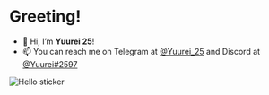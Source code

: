 # Greeting!

- 👋 Hi, I’m __Yuurei 25__!
- 📫 You can reach me on Telegram at [@Yuurei_25](https://t.me/Yuurei_25) and Discord at [@Yuurei#2597](https://discord.com/users/931953327179198564)

![Hello sticker](https://media.giphy.com/media/QYkX9IMHthYn0Y3pcG/giphy.gif)
